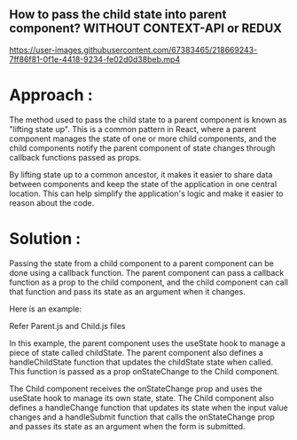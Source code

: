 ## How to pass the child state into parent component? WITHOUT CONTEXT-API or REDUX



https://user-images.githubusercontent.com/67383465/218669243-7ff86f81-0f1e-4418-9234-fe02d0d38beb.mp4

# Approach :

The method used to pass the child state to a parent component is known as "lifting state up". This is a common pattern in React, where a parent component manages the state of one or more child components, and the child components notify the parent component of state changes through callback functions passed as props.

By lifting state up to a common ancestor, it makes it easier to share data between components and keep the state of the application in one central location. This can help simplify the application's logic and make it easier to reason about the code.



# Solution : 
Passing the state from a child component to a parent component can be done using a callback function. The parent component can pass a callback function as a prop to the child component, and the child component can call that function and pass its state as an argument when it changes.

Here is an example:

Refer Parent.js and Child.js files

In this example, the parent component uses the useState hook to manage a piece of state called childState. The parent component also defines a handleChildState function that updates the childState state when called. This function is passed as a prop onStateChange to the Child component.

The Child component receives the onStateChange prop and uses the useState hook to manage its own state, state. The Child component also defines a handleChange function that updates its state when the input value changes and a handleSubmit function that calls the onStateChange prop and passes its state as an argument when the form is submitted.
